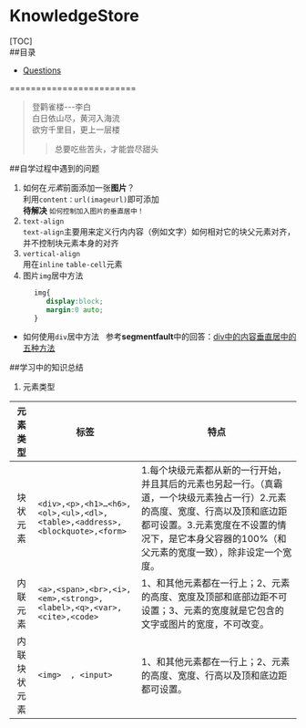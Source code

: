 # KnowledgeStore

[TOC]  
##目录
  * [Questions](遇到的问题)
  
========================                 
>登鹳雀楼---李白  
>白日依山尽，黄河入海流  
>欲穷千里目，更上一层楼  
>>总要吃些苦头，才能尝尽甜头  

##自学过程中遇到的问题
1. 如何在*元素*前面添加一张**图片**？  
利用`content：url(imageurl)`即可添加  
**待解决** `如何控制加入图片的垂直居中！`
2. `text-align`  
  `text-align`主要用来定义行内内容（例如文字）如何相对它的块父元素对齐，并不控制块元素本身的对齐  
3. `vertical-align`  
用在`inline`      `table-cell`元素  
4. 图片`img`居中方法  
```css
      img{  
         display:block;    
         margin:0 auto;  
      }
```
* 如何使用`div`居中方法  
参考**segmentfault**中的回答：[div中的内容垂直居中的五种方法](https://segmentfault.com/a/1190000003745881)  

##学习中的知识总结  
1. 元素类型    

|       元素类型 | 标签       | 特点|
|:-----------: | ---------- | ---------|
| 块状元素   | ```<div>,<p>,<h1>…<h6>,<ol>,<ul>,<dl>,<table>,<address>,<blockquote>,<form>```     | 1.每个块级元素都从新的一行开始，并且其后的元素也另起一行。（真霸道，一个块级元素独占一行）2.元素的高度、宽度、行高以及顶和底边距都可设置。3.元素宽度在不设置的情况下，是它本身父容器的100%（和父元素的宽度一致），除非设定一个宽度。|
|内联元素    | ```<a>,<span>,<br>,<i>,<em>,<strong>,<label>,<q>,<var>,<cite>,<code>```                  | 1、和其他元素都在一行上；2、元素的高度、宽度及顶部和底部边距不可设置；3、元素的宽度就是它包含的文字或图片的宽度，不可改变。
|内联块状元素| ```<img>  , <input>``` | 1、和其他元素都在一行上；2、元素的高度、宽度、行高以及顶和底边距都可设置。|









